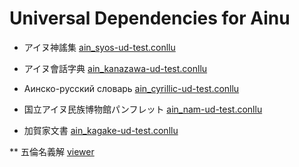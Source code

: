 # Universal Dependencies for Ainu

* アイヌ神謠集 [ain_syos-ud-test.conllu](https://github.com/KoichiYasuoka/UD-Ainu/blob/master/ain_syos-ud-test.conllu)

* アイヌ會話字典 [ain_kanazawa-ud-test.conllu](https://github.com/KoichiYasuoka/UD-Ainu/blob/master/ain_kanazawa-ud-test.conllu)

* Аинско-русский словарь [ain_cyrillic-ud-test.conllu](https://github.com/KoichiYasuoka/UD-Ainu/blob/master/ain_cyrillic-ud-test.conllu)

* 国立アイヌ民族博物館パンフレット [ain_nam-ud-test.conllu](https://github.com/KoichiYasuoka/UD-Ainu/blob/master/ain_nam-ud-test.conllu)

* 加賀家文書 [ain_kagake-ud-test.conllu](https://github.com/KoichiYasuoka/UD-Ainu/blob/master/ain_kagake-ud-test.conllu)

** 五倫名義解 [viewer](https://koichiyasuoka.github.com/UD-Ainu/doc/Gorin/viewer.html)

